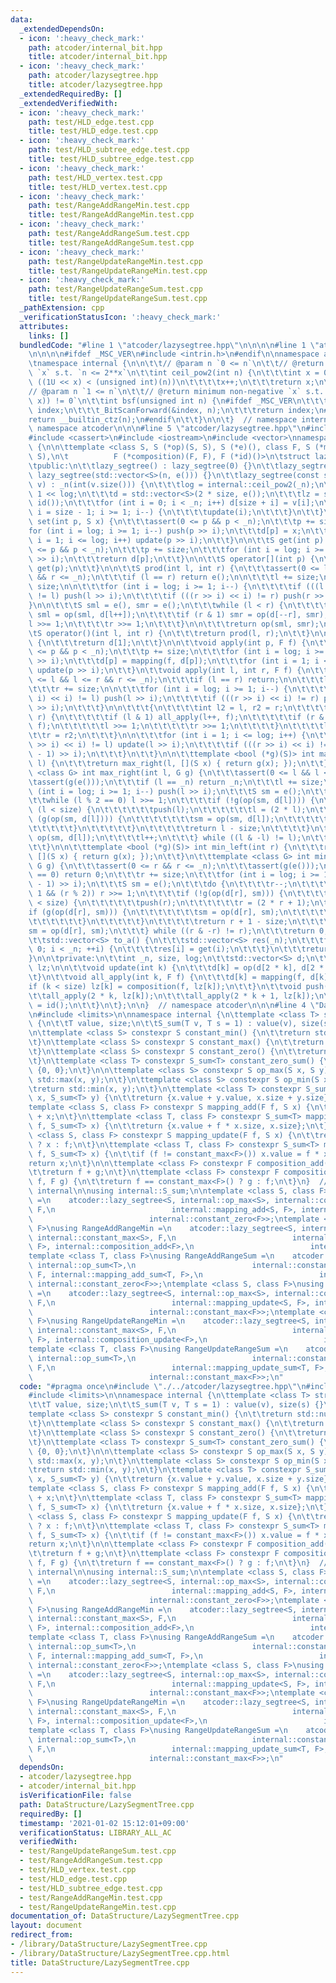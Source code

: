```yaml
---
data:
  _extendedDependsOn:
  - icon: ':heavy_check_mark:'
    path: atcoder/internal_bit.hpp
    title: atcoder/internal_bit.hpp
  - icon: ':heavy_check_mark:'
    path: atcoder/lazysegtree.hpp
    title: atcoder/lazysegtree.hpp
  _extendedRequiredBy: []
  _extendedVerifiedWith:
  - icon: ':heavy_check_mark:'
    path: test/HLD_edge.test.cpp
    title: test/HLD_edge.test.cpp
  - icon: ':heavy_check_mark:'
    path: test/HLD_subtree_edge.test.cpp
    title: test/HLD_subtree_edge.test.cpp
  - icon: ':heavy_check_mark:'
    path: test/HLD_vertex.test.cpp
    title: test/HLD_vertex.test.cpp
  - icon: ':heavy_check_mark:'
    path: test/RangeAddRangeMin.test.cpp
    title: test/RangeAddRangeMin.test.cpp
  - icon: ':heavy_check_mark:'
    path: test/RangeAddRangeSum.test.cpp
    title: test/RangeAddRangeSum.test.cpp
  - icon: ':heavy_check_mark:'
    path: test/RangeUpdateRangeMin.test.cpp
    title: test/RangeUpdateRangeMin.test.cpp
  - icon: ':heavy_check_mark:'
    path: test/RangeUpdateRangeSum.test.cpp
    title: test/RangeUpdateRangeSum.test.cpp
  _pathExtension: cpp
  _verificationStatusIcon: ':heavy_check_mark:'
  attributes:
    links: []
  bundledCode: "#line 1 \"atcoder/lazysegtree.hpp\"\n\n\n\n#line 1 \"atcoder/internal_bit.hpp\"\
    \n\n\n\n#ifdef _MSC_VER\n#include <intrin.h>\n#endif\n\nnamespace atcoder {\n\n\
    \tnamespace internal {\n\n\t\t// @param n `0 <= n`\n\t\t// @return minimum non-negative\
    \ `x` s.t. `n <= 2**x`\n\t\tint ceil_pow2(int n) {\n\t\t\tint x = 0;\n\t\t\twhile\
    \ ((1U << x) < (unsigned int)(n))\n\t\t\t\tx++;\n\t\t\treturn x;\n\t\t}\n\n\t\t\
    // @param n `1 <= n`\n\t\t// @return minimum non-negative `x` s.t. `(n & (1 <<\
    \ x)) != 0`\n\t\tint bsf(unsigned int n) {\n#ifdef _MSC_VER\n\t\t\tunsigned long\
    \ index;\n\t\t\t_BitScanForward(&index, n);\n\t\t\treturn index;\n#else\n\t\t\t\
    return __builtin_ctz(n);\n#endif\n\t\t}\n\n\t}  // namespace internal\n\n}  //\
    \ namespace atcoder\n\n\n#line 5 \"atcoder/lazysegtree.hpp\"\n#include <algorithm>\n\
    #include <cassert>\n#include <iostream>\n#include <vector>\nnamespace atcoder\
    \ {\n\n\ttemplate <class S, S (*op)(S, S), S (*e)(), class F, S (*mapping)(F,\
    \ S),\n\t          F (*composition)(F, F), F (*id)()>\n\tstruct lazy_segtree {\n\
    \tpublic:\n\t\tlazy_segtree() : lazy_segtree(0) {}\n\t\tlazy_segtree(int n) :\
    \ lazy_segtree(std::vector<S>(n, e())) {}\n\t\tlazy_segtree(const std::vector<S>&\
    \ v) : _n(int(v.size())) {\n\t\t\tlog = internal::ceil_pow2(_n);\n\t\t\tsize =\
    \ 1 << log;\n\t\t\td = std::vector<S>(2 * size, e());\n\t\t\tlz = std::vector<F>(size,\
    \ id());\n\t\t\tfor (int i = 0; i < _n; i++) d[size + i] = v[i];\n\t\t\tfor (int\
    \ i = size - 1; i >= 1; i--) {\n\t\t\t\tupdate(i);\n\t\t\t}\n\t\t}\n\n\t\tvoid\
    \ set(int p, S x) {\n\t\t\tassert(0 <= p && p < _n);\n\t\t\tp += size;\n\t\t\t\
    for (int i = log; i >= 1; i--) push(p >> i);\n\t\t\td[p] = x;\n\t\t\tfor (int\
    \ i = 1; i <= log; i++) update(p >> i);\n\t\t}\n\n\t\tS get(int p) {\n\t\t\tassert(0\
    \ <= p && p < _n);\n\t\t\tp += size;\n\t\t\tfor (int i = log; i >= 1; i--) push(p\
    \ >> i);\n\t\t\treturn d[p];\n\t\t}\n\n\t\tS operator[](int p) {\n\t\t\treturn\
    \ get(p);\n\t\t}\n\n\t\tS prod(int l, int r) {\n\t\t\tassert(0 <= l && l <= r\
    \ && r <= _n);\n\t\t\tif (l == r) return e();\n\n\t\t\tl += size;\n\t\t\tr +=\
    \ size;\n\n\t\t\tfor (int i = log; i >= 1; i--) {\n\t\t\t\tif (((l >> i) << i)\
    \ != l) push(l >> i);\n\t\t\t\tif (((r >> i) << i) != r) push(r >> i);\n\t\t\t\
    }\n\n\t\t\tS sml = e(), smr = e();\n\t\t\twhile (l < r) {\n\t\t\t\tif (l & 1)\
    \ sml = op(sml, d[l++]);\n\t\t\t\tif (r & 1) smr = op(d[--r], smr);\n\t\t\t\t\
    l >>= 1;\n\t\t\t\tr >>= 1;\n\t\t\t}\n\n\t\t\treturn op(sml, smr);\n\t\t}\n\n\t\
    \tS operator()(int l, int r) {\n\t\t\treturn prod(l, r);\n\t\t}\n\n\t\tS all_prod()\
    \ {\n\t\t\treturn d[1];\n\t\t}\n\n\t\tvoid apply(int p, F f) {\n\t\t\tassert(0\
    \ <= p && p < _n);\n\t\t\tp += size;\n\t\t\tfor (int i = log; i >= 1; i--) push(p\
    \ >> i);\n\t\t\td[p] = mapping(f, d[p]);\n\t\t\tfor (int i = 1; i <= log; i++)\
    \ update(p >> i);\n\t\t}\n\t\tvoid apply(int l, int r, F f) {\n\t\t\tassert(0\
    \ <= l && l <= r && r <= _n);\n\t\t\tif (l == r) return;\n\n\t\t\tl += size;\n\
    \t\t\tr += size;\n\n\t\t\tfor (int i = log; i >= 1; i--) {\n\t\t\t\tif (((l >>\
    \ i) << i) != l) push(l >> i);\n\t\t\t\tif (((r >> i) << i) != r) push((r - 1)\
    \ >> i);\n\t\t\t}\n\n\t\t\t{\n\t\t\t\tint l2 = l, r2 = r;\n\t\t\t\twhile (l <\
    \ r) {\n\t\t\t\t\tif (l & 1) all_apply(l++, f);\n\t\t\t\t\tif (r & 1) all_apply(--r,\
    \ f);\n\t\t\t\t\tl >>= 1;\n\t\t\t\t\tr >>= 1;\n\t\t\t\t}\n\t\t\t\tl = l2;\n\t\t\
    \t\tr = r2;\n\t\t\t}\n\n\t\t\tfor (int i = 1; i <= log; i++) {\n\t\t\t\tif (((l\
    \ >> i) << i) != l) update(l >> i);\n\t\t\t\tif (((r >> i) << i) != r) update((r\
    \ - 1) >> i);\n\t\t\t}\n\t\t}\n\n\t\ttemplate <bool (*g)(S)> int max_right(int\
    \ l) {\n\t\t\treturn max_right(l, [](S x) { return g(x); });\n\t\t}\n\t\ttemplate\
    \ <class G> int max_right(int l, G g) {\n\t\t\tassert(0 <= l && l <= _n);\n\t\t\
    \tassert(g(e()));\n\t\t\tif (l == _n) return _n;\n\t\t\tl += size;\n\t\t\tfor\
    \ (int i = log; i >= 1; i--) push(l >> i);\n\t\t\tS sm = e();\n\t\t\tdo {\n\t\t\
    \t\twhile (l % 2 == 0) l >>= 1;\n\t\t\t\tif (!g(op(sm, d[l]))) {\n\t\t\t\t\twhile\
    \ (l < size) {\n\t\t\t\t\t\tpush(l);\n\t\t\t\t\t\tl = (2 * l);\n\t\t\t\t\t\tif\
    \ (g(op(sm, d[l]))) {\n\t\t\t\t\t\t\tsm = op(sm, d[l]);\n\t\t\t\t\t\t\tl++;\n\t\
    \t\t\t\t\t}\n\t\t\t\t\t}\n\t\t\t\t\treturn l - size;\n\t\t\t\t}\n\t\t\t\tsm =\
    \ op(sm, d[l]);\n\t\t\t\tl++;\n\t\t\t} while ((l & -l) != l);\n\t\t\treturn _n;\n\
    \t\t}\n\n\t\ttemplate <bool (*g)(S)> int min_left(int r) {\n\t\t\treturn min_left(r,\
    \ [](S x) { return g(x); });\n\t\t}\n\t\ttemplate <class G> int min_left(int r,\
    \ G g) {\n\t\t\tassert(0 <= r && r <= _n);\n\t\t\tassert(g(e()));\n\t\t\tif (r\
    \ == 0) return 0;\n\t\t\tr += size;\n\t\t\tfor (int i = log; i >= 1; i--) push((r\
    \ - 1) >> i);\n\t\t\tS sm = e();\n\t\t\tdo {\n\t\t\t\tr--;\n\t\t\t\twhile (r >\
    \ 1 && (r % 2)) r >>= 1;\n\t\t\t\tif (!g(op(d[r], sm))) {\n\t\t\t\t\twhile (r\
    \ < size) {\n\t\t\t\t\t\tpush(r);\n\t\t\t\t\t\tr = (2 * r + 1);\n\t\t\t\t\t\t\
    if (g(op(d[r], sm))) {\n\t\t\t\t\t\t\tsm = op(d[r], sm);\n\t\t\t\t\t\t\tr--;\n\
    \t\t\t\t\t\t}\n\t\t\t\t\t}\n\t\t\t\t\treturn r + 1 - size;\n\t\t\t\t}\n\t\t\t\t\
    sm = op(d[r], sm);\n\t\t\t} while ((r & -r) != r);\n\t\t\treturn 0;\n\t\t}\n\n\
    \t\tstd::vector<S> to_a() {\n\t\t\tstd::vector<S> res(_n);\n\t\t\tfor (int i =\
    \ 0; i < _n; ++i) {\n\t\t\t\tres[i] = get(i);\n\t\t\t}\n\t\t\treturn res;\n\t\t\
    }\n\n\tprivate:\n\t\tint _n, size, log;\n\t\tstd::vector<S> d;\n\t\tstd::vector<F>\
    \ lz;\n\n\t\tvoid update(int k) {\n\t\t\td[k] = op(d[2 * k], d[2 * k + 1]);\n\t\
    \t}\n\t\tvoid all_apply(int k, F f) {\n\t\t\td[k] = mapping(f, d[k]);\n\t\t\t\
    if (k < size) lz[k] = composition(f, lz[k]);\n\t\t}\n\t\tvoid push(int k) {\n\t\
    \t\tall_apply(2 * k, lz[k]);\n\t\t\tall_apply(2 * k + 1, lz[k]);\n\t\t\tlz[k]\
    \ = id();\n\t\t}\n\t};\n\n}  // namespace atcoder\n\n\n#line 4 \"DataStructure/LazySegmentTree.cpp\"\
    \n#include <limits>\n\nnamespace internal {\n\ttemplate <class T> struct S_sum\
    \ {\n\t\tT value, size;\n\t\tS_sum(T v, T s = 1) : value(v), size(s) {}\n\t};\n\
    \n\ttemplate <class S> constexpr S constant_min() {\n\t\treturn std::numeric_limits<S>::min();\n\
    \t}\n\ttemplate <class S> constexpr S constant_max() {\n\t\treturn std::numeric_limits<S>::max();\n\
    \t}\n\ttemplate <class S> constexpr S constant_zero() {\n\t\treturn static_cast<S>(0);\n\
    \t}\n\ttemplate <class T> constexpr S_sum<T> constant_zero_sum() {\n\t\treturn\
    \ {0, 0};\n\t}\n\n\ttemplate <class S> constexpr S op_max(S x, S y) {\n\t\treturn\
    \ std::max(x, y);\n\t}\n\ttemplate <class S> constexpr S op_min(S x, S y) {\n\t\
    \treturn std::min(x, y);\n\t}\n\ttemplate <class T> constexpr S_sum<T> op_sum(S_sum<T>\
    \ x, S_sum<T> y) {\n\t\treturn {x.value + y.value, x.size + y.size};\n\t}\n\n\t\
    template <class S, class F> constexpr S mapping_add(F f, S x) {\n\t\treturn f\
    \ + x;\n\t}\n\ttemplate <class T, class F> constexpr S_sum<T> mapping_add_sum(F\
    \ f, S_sum<T> x) {\n\t\treturn {x.value + f * x.size, x.size};\n\t}\n\ttemplate\
    \ <class S, class F> constexpr S mapping_update(F f, S x) {\n\t\treturn f == constant_max<F>()\
    \ ? x : f;\n\t}\n\ttemplate <class T, class F> constexpr S_sum<T> mapping_update_sum(F\
    \ f, S_sum<T> x) {\n\t\tif (f != constant_max<F>()) x.value = f * x.size;\n\t\t\
    return x;\n\t}\n\n\ttemplate <class F> constexpr F composition_add(F f, F g) {\n\
    \t\treturn f + g;\n\t}\n\ttemplate <class F> constexpr F composition_update(F\
    \ f, F g) {\n\t\treturn f == constant_max<F>() ? g : f;\n\t}\n}  // namespace\
    \ internal\n\nusing internal::S_sum;\n\ntemplate <class S, class F>\nusing RangeAddRangeMax\
    \ =\n    atcoder::lazy_segtree<S, internal::op_max<S>, internal::constant_min<S>,\
    \ F,\n                          internal::mapping_add<S, F>, internal::composition_add<F>,\n\
    \                          internal::constant_zero<F>>;\ntemplate <class S, class\
    \ F>\nusing RangeAddRangeMin =\n    atcoder::lazy_segtree<S, internal::op_min<S>,\
    \ internal::constant_max<S>, F,\n                          internal::mapping_add<S,\
    \ F>, internal::composition_add<F>,\n                          internal::constant_zero<F>>;\n\
    template <class T, class F>\nusing RangeAddRangeSum =\n    atcoder::lazy_segtree<internal::S_sum<T>,\
    \ internal::op_sum<T>,\n                          internal::constant_zero_sum<T>,\
    \ F, internal::mapping_add_sum<T, F>,\n                          internal::composition_add<F>,\
    \ internal::constant_zero<F>>;\ntemplate <class S, class F>\nusing RangeUpdateRangeMax\
    \ =\n    atcoder::lazy_segtree<S, internal::op_max<S>, internal::constant_min<S>,\
    \ F,\n                          internal::mapping_update<S, F>, internal::composition_update<F>,\n\
    \                          internal::constant_max<F>>;\ntemplate <class S, class\
    \ F>\nusing RangeUpdateRangeMin =\n    atcoder::lazy_segtree<S, internal::op_min<S>,\
    \ internal::constant_max<S>, F,\n                          internal::mapping_update<S,\
    \ F>, internal::composition_update<F>,\n                          internal::constant_max<F>>;\n\
    template <class T, class F>\nusing RangeUpdateRangeSum =\n    atcoder::lazy_segtree<internal::S_sum<T>,\
    \ internal::op_sum<T>,\n                          internal::constant_zero_sum<T>,\
    \ F,\n                          internal::mapping_update_sum<T, F>, internal::composition_update<F>,\n\
    \                          internal::constant_max<F>>;\n"
  code: "#pragma once\n#include \"./../atcoder/lazysegtree.hpp\"\n#include <algorithm>\n\
    #include <limits>\n\nnamespace internal {\n\ttemplate <class T> struct S_sum {\n\
    \t\tT value, size;\n\t\tS_sum(T v, T s = 1) : value(v), size(s) {}\n\t};\n\n\t\
    template <class S> constexpr S constant_min() {\n\t\treturn std::numeric_limits<S>::min();\n\
    \t}\n\ttemplate <class S> constexpr S constant_max() {\n\t\treturn std::numeric_limits<S>::max();\n\
    \t}\n\ttemplate <class S> constexpr S constant_zero() {\n\t\treturn static_cast<S>(0);\n\
    \t}\n\ttemplate <class T> constexpr S_sum<T> constant_zero_sum() {\n\t\treturn\
    \ {0, 0};\n\t}\n\n\ttemplate <class S> constexpr S op_max(S x, S y) {\n\t\treturn\
    \ std::max(x, y);\n\t}\n\ttemplate <class S> constexpr S op_min(S x, S y) {\n\t\
    \treturn std::min(x, y);\n\t}\n\ttemplate <class T> constexpr S_sum<T> op_sum(S_sum<T>\
    \ x, S_sum<T> y) {\n\t\treturn {x.value + y.value, x.size + y.size};\n\t}\n\n\t\
    template <class S, class F> constexpr S mapping_add(F f, S x) {\n\t\treturn f\
    \ + x;\n\t}\n\ttemplate <class T, class F> constexpr S_sum<T> mapping_add_sum(F\
    \ f, S_sum<T> x) {\n\t\treturn {x.value + f * x.size, x.size};\n\t}\n\ttemplate\
    \ <class S, class F> constexpr S mapping_update(F f, S x) {\n\t\treturn f == constant_max<F>()\
    \ ? x : f;\n\t}\n\ttemplate <class T, class F> constexpr S_sum<T> mapping_update_sum(F\
    \ f, S_sum<T> x) {\n\t\tif (f != constant_max<F>()) x.value = f * x.size;\n\t\t\
    return x;\n\t}\n\n\ttemplate <class F> constexpr F composition_add(F f, F g) {\n\
    \t\treturn f + g;\n\t}\n\ttemplate <class F> constexpr F composition_update(F\
    \ f, F g) {\n\t\treturn f == constant_max<F>() ? g : f;\n\t}\n}  // namespace\
    \ internal\n\nusing internal::S_sum;\n\ntemplate <class S, class F>\nusing RangeAddRangeMax\
    \ =\n    atcoder::lazy_segtree<S, internal::op_max<S>, internal::constant_min<S>,\
    \ F,\n                          internal::mapping_add<S, F>, internal::composition_add<F>,\n\
    \                          internal::constant_zero<F>>;\ntemplate <class S, class\
    \ F>\nusing RangeAddRangeMin =\n    atcoder::lazy_segtree<S, internal::op_min<S>,\
    \ internal::constant_max<S>, F,\n                          internal::mapping_add<S,\
    \ F>, internal::composition_add<F>,\n                          internal::constant_zero<F>>;\n\
    template <class T, class F>\nusing RangeAddRangeSum =\n    atcoder::lazy_segtree<internal::S_sum<T>,\
    \ internal::op_sum<T>,\n                          internal::constant_zero_sum<T>,\
    \ F, internal::mapping_add_sum<T, F>,\n                          internal::composition_add<F>,\
    \ internal::constant_zero<F>>;\ntemplate <class S, class F>\nusing RangeUpdateRangeMax\
    \ =\n    atcoder::lazy_segtree<S, internal::op_max<S>, internal::constant_min<S>,\
    \ F,\n                          internal::mapping_update<S, F>, internal::composition_update<F>,\n\
    \                          internal::constant_max<F>>;\ntemplate <class S, class\
    \ F>\nusing RangeUpdateRangeMin =\n    atcoder::lazy_segtree<S, internal::op_min<S>,\
    \ internal::constant_max<S>, F,\n                          internal::mapping_update<S,\
    \ F>, internal::composition_update<F>,\n                          internal::constant_max<F>>;\n\
    template <class T, class F>\nusing RangeUpdateRangeSum =\n    atcoder::lazy_segtree<internal::S_sum<T>,\
    \ internal::op_sum<T>,\n                          internal::constant_zero_sum<T>,\
    \ F,\n                          internal::mapping_update_sum<T, F>, internal::composition_update<F>,\n\
    \                          internal::constant_max<F>>;\n"
  dependsOn:
  - atcoder/lazysegtree.hpp
  - atcoder/internal_bit.hpp
  isVerificationFile: false
  path: DataStructure/LazySegmentTree.cpp
  requiredBy: []
  timestamp: '2021-01-02 15:12:01+09:00'
  verificationStatus: LIBRARY_ALL_AC
  verifiedWith:
  - test/RangeUpdateRangeSum.test.cpp
  - test/RangeAddRangeSum.test.cpp
  - test/HLD_vertex.test.cpp
  - test/HLD_edge.test.cpp
  - test/HLD_subtree_edge.test.cpp
  - test/RangeAddRangeMin.test.cpp
  - test/RangeUpdateRangeMin.test.cpp
documentation_of: DataStructure/LazySegmentTree.cpp
layout: document
redirect_from:
- /library/DataStructure/LazySegmentTree.cpp
- /library/DataStructure/LazySegmentTree.cpp.html
title: DataStructure/LazySegmentTree.cpp
---
```

